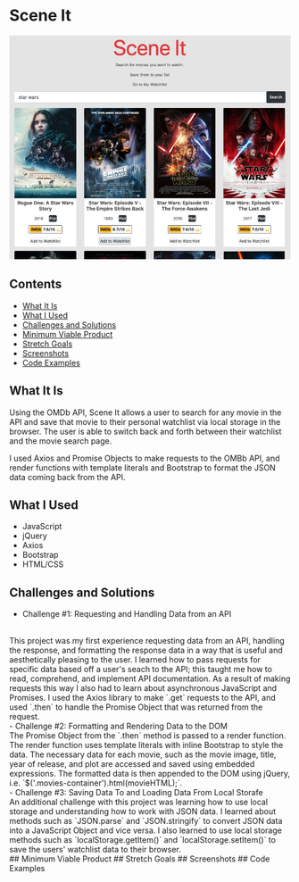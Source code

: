 # Scene It
![Image description](assets/Scene-It.png)
## Contents
- [What It Is](#What-It-Is)
- [What I Used](#What-I-Used)
- [Challenges and Solutions](#Challenges-and-Solutions)
- [Minimum Viable Product](#Minimum-Viable-Product)
- [Stretch Goals](#Stretch-Goals)
- [Screenshots](#Screenshots)
- [Code Examples](#Code-Examples)
## What It Is
Using the OMDb API, Scene It allows a user to search for any movie in the API and save that movie to their personal
watchlist via local storage in the browser. The user is able to switch back and forth between their watchlist and the movie search page. 

I used Axios and Promise Objects to make requests to the OMBb API, and render functions with template literals and Bootstrap to format the JSON data coming back from the API.
## What I Used
- JavaScript
- jQuery
- Axios
- Bootstrap
- HTML/CSS
## Challenges and Solutions
- Challenge #1: Requesting and Handling Data from an API
<br />
This project was my first experience requesting data from an API, handling the response, and formatting the response data in a way that is useful and aesthetically pleasing to the user. I learned how to pass requests for specific data based off a user's seach to the API; this taught me how to read, comprehend, and implement API documentation. As a result of making requests this way I also had to learn about asynchronous JavaScript and Promises. I used the Axios library to make `.get` requests to the API, and used `.then` to handle the Promise Object that was returned from the request. 
<br />
- Challenge #2: Formatting and Rendering Data to the DOM
<br />
The Promise Object from the `.then` method is passed to a render function. The render function uses template literals with inline Bootstrap to style the data. The necessary data for each movie, such as the movie image, title, year of release, and plot are accessed and saved using embedded expressions. The formatted data is then appended to the DOM using jQuery, i.e. `$('.movies-container').html(movieHTML);`.
<br />
- Challenge #3: Saving Data To and Loading Data From Local Storafe
<br />
An additional challenge with this project was learning how to use local storage and understanding how to work with JSON data. I learned about methods such as `JSON.parse` and `JSON.stringify` to convert JSON data into a JavaScript Object and vice versa. I also learned to use local storage methods such as `localStorage.getItem()` and `localStorage.setItem()` to save the users' watchlist data to their browser. 
<br />
## Minimum Viable Product
## Stretch Goals
## Screenshots
## Code Examples
